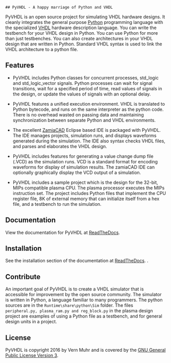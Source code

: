 
























	## PyVHDL - A happy marriage of Python and VHDL

PyVHDL is an open source project for simulating VHDL hardware designs. It cleanly integrates the general purpose [Python](https://www.python.org/) programming language with the specialized [VHDL](https://en.wikipedia.org/wiki/VHDL)  hardware description language. You can write the testbench for your VHDL design in Python. You can use Python for more than just testbenches. You can also create architectures in your VHDL design that are written in Python. Standard VHDL syntax is used to link the VHDL architecture to a python file. 
 
## Features

* PyVHDL includes Python classes for concurrent processes, std_logic and std_logic_vector signals. Python processes can wait for signal transitions, wait for a specified period of time, read values of signals in the design, or update the values of signals with an optional delay.

* PyVHDL features a unified execution environment. VHDL is translated to Python bytecode, and runs on the same interpreter as the python code. There is no overhead wasted on passing data and maintaining synchronization between separate Python and VHDL environments.

* The excellent [ZamiaCAD](http://zamiacad.sourceforge.net/web/) Eclipse based IDE is packaged with PyVHDL. The IDE manages projects, simulation runs, and displays waveforms generated during the simulation. The IDE also syntax checks VHDL files, and parses and elaborates the VHDL design.

* PyVHDL includes features for generating a value change dump file (.VCD) as the simulation runs. VCD is a standard format for encoding waveforms for display of simulation results. The zamiaCAD IDE can optionally graphically display the VCD output of a simulation.

* PyVHDL includes a sample project which is the design for the 32-bit, MIPs compatible plasma CPU. The plasma processor executes the MIPs instruction set. The project includes Python files that implement the CPU register file, 8K of external memory that can initialize itself from a hex file, and a testbench to run the simulation.

## Documentation

View the documentation for PyVHDL at [ReadTheDocs](http://pyvhdl-docs.readthedocs.io/en/latest/).

## Installation

See the installation section of the documentation at [ReadTheDocs](http://pyvhdl-docs.readthedocs.io/en/latest/).
.

## Contribute

An important goal of PyVHDL is to create a VHDL simulator that is accessible for improvement by the open source community. The simulator is written in Python, a language familiar to many programmers. The python sources are in the `Runtime\share\python\Sim` folder. The files `peripheral.py, plasma_ram.py and reg_block.py` in the plasma design project are examples of using a Python file as a testbench, and for general design units in a project.   

## License

PyVHDL is copyright 2016 by Vern Muhr and is covered by the [GNU General Public License Version 3](http://www.gnu.org/licenses/gpl-3.0-standalone.html).
